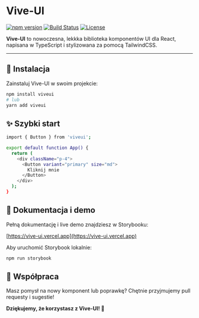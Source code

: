 # Vive-UI

[![npm version](https://img.shields.io/npm/v/viveui.svg)](https://www.npmjs.com/package/viveui)
[![Build Status](https://img.shields.io/github/actions/workflow/status/ktcotz/Vive-UI/ci.yml?branch=main)](https://github.com/ktcotz/Vive-UI/actions)
[![License](https://img.shields.io/npm/l/viveui.svg)](LICENSE)

**Vive-UI** to nowoczesna, lekkka biblioteka komponentów UI dla React, napisana w TypeScript i stylizowana za pomocą TailwindCSS.

---

## 🚀 Instalacja

Zainstaluj Vive-UI w swoim projekcie:

```bash
npm install viveui
# lub
yarn add viveui
```

## ✨ Szybki start

```bash
import { Button } from 'viveui';

export default function App() {
  return (
    <div className="p-4">
      <Button variant="primary" size="md">
        Kliknij mnie
      </Button>
    </div>
  );
}
```

## 📖 Dokumentacja i demo

Pełną dokumentację i live demo znajdziesz w Storybooku:

[https://vive-ui.vercel.app](https://vive-ui.vercel.app)

Aby uruchomić Storybook lokalnie:
```bash
npm run storybook
```

## 🤝 Współpraca

Masz pomysł na nowy komponent lub poprawkę? Chętnie przyjmujemy pull requesty i sugestie!

**Dziękujemy, że korzystasz z Vive-UI! 🎉**
